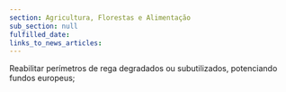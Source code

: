 ```yaml
---
section: Agricultura, Florestas e Alimentação
sub_section: null
fulfilled_date:
links_to_news_articles:
---
```


Reabilitar perímetros de rega degradados ou subutilizados, potenciando fundos europeus;